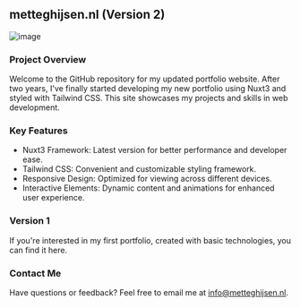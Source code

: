 ## metteghijsen.nl (Version 2)

![image](https://github.com/metteghijsen/metteghijsen.nlv2/assets/84067173/d4ccb849-4a73-42c7-87c5-b5df9c332e69)

### Project Overview
Welcome to the GitHub repository for my updated portfolio website. After two years, I've finally started developing my new portfolio using Nuxt3 and styled with Tailwind CSS. This site showcases my projects and skills in web development.

### Key Features
- Nuxt3 Framework: Latest version for better performance and developer ease.
- Tailwind CSS: Convenient and customizable styling framework.
- Responsive Design: Optimized for viewing across different devices.
- Interactive Elements: Dynamic content and animations for enhanced user experience.

### Version 1
If you're interested in my first portfolio, created with basic technologies, you can find it here.

### Contact Me
Have questions or feedback? Feel free to email me at info@metteghijsen.nl.
